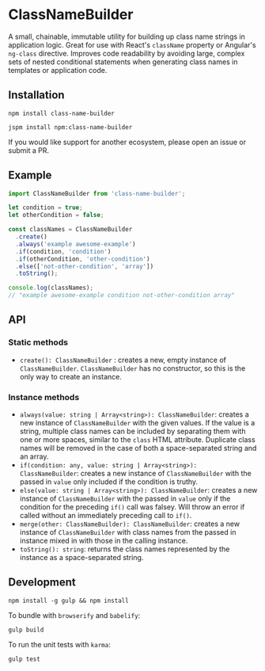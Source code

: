# ClassNameBuilder

A small, chainable, immutable utility for building up class name strings in
application logic. Great for use with React's `className` property or Angular's
`ng-class` directive. Improves code readability by avoiding large, complex sets
of nested conditional statements when generating class names in templates or
application code.

## Installation

```
npm install class-name-builder
```

```
jspm install npm:class-name-builder
```

If you would like support for another ecosystem, please open an issue or submit
a PR.

## Example

```javascript
import ClassNameBuilder from 'class-name-builder';

let condition = true;
let otherCondition = false;

const classNames = ClassNameBuilder
  .create()
  .always('example awesome-example')
  .if(condition, 'condition')
  .if(otherCondition, 'other-condition')
  .else(['not-other-condition', 'array'])
  .toString();

console.log(classNames);
// "example awesome-example condition not-other-condition array"
```

## API

### Static methods

* `create(): ClassNameBuilder` : creates a new, empty instance of
`ClassNameBuilder`. `ClassNameBuilder` has no constructor, so this is the only
way to create an instance.

### Instance methods

* `always(value: string | Array<string>): ClassNameBuilder`: creates a new
instance of `ClassNameBuilder` with the given values. If the value is a string,
multiple class names can be included by separating them with one or more spaces,
similar to the `class` HTML attribute. Duplicate class names will be removed in
the case of both a space-separated string and an array.
* `if(condition: any, value: string | Array<string>): ClassNameBuilder`:
creates a new instance of `ClassNameBuilder` with the passed in `value` only
included if the condition is truthy.
* `else(value: string | Array<string>): ClassNameBuilder`: creates a new
instance of `ClassNameBuilder` with the passed in `value` only if the condition
for the preceding `if()` call was falsey. Will throw an error if called without
an immediately preceding call to `if()`.
* `merge(other: ClassNameBuilder): ClassNameBuilder`: creates a new instance of
`ClassNameBuilder` with class names from the passed in instance mixed in with
those in the calling instance.
* `toString(): string`: returns the class names represented by the instance as a
space-separated string.

## Development

```
npm install -g gulp && npm install
```

To bundle with `browserify` and `babelify`:
```
gulp build
```

To run the unit tests with `karma`:
```
gulp test
```
